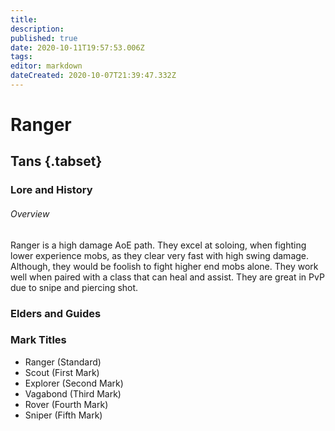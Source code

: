 ```yaml
---
title: 
description: 
published: true
date: 2020-10-11T19:57:53.006Z
tags: 
editor: markdown
dateCreated: 2020-10-07T21:39:47.332Z
---
```


# Ranger
## Tans {.tabset}
  ### Lore and History
######   Overview 
Ranger is a high damage AoE path. They excel at soloing, when fighting lower experience mobs, as they clear very fast with high swing damage. Although, they would be foolish to fight higher end mobs alone. They work well when paired with a class that can heal and assist. They are great in PvP due to snipe and piercing shot.
  ### Elders and Guides
  ### Mark Titles
  - Ranger (Standard)
- Scout (First Mark)
- Explorer (Second Mark)
- Vagabond (Third Mark)
- Rover (Fourth Mark)
- Sniper (Fifth Mark)
  
